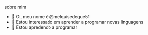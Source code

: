    sobre mim

- 👋 Oi, meu nome é @melquisedeque51
- 👀 Estou interessado em aprender a programar novas linguagens
- 🌱 Estou apredendo a programar

